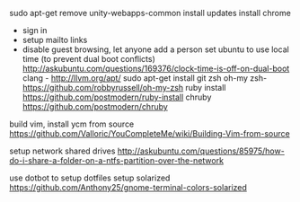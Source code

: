 sudo apt-get remove unity-webapps-common
install updates
install chrome
- sign in
- setup mailto links
- disable guest browsing, let anyone add a person
set ubuntu to use local time (to prevent dual boot conflicts) http://askubuntu.com/questions/169376/clock-time-is-off-on-dual-boot
clang - http://llvm.org/apt/
sudo apt-get install git zsh
oh-my zsh- https://github.com/robbyrussell/oh-my-zsh
ruby install https://github.com/postmodern/ruby-install
chruby https://github.com/postmodern/chruby

build vim, install ycm from source
https://github.com/Valloric/YouCompleteMe/wiki/Building-Vim-from-source

setup network shared drives
http://askubuntu.com/questions/85975/how-do-i-share-a-folder-on-a-ntfs-partition-over-the-network

use dotbot to setup dotfiles
setup solarized
https://github.com/Anthony25/gnome-terminal-colors-solarized
